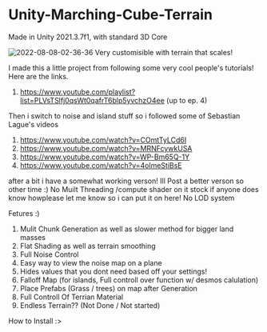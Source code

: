 # Unity-Marching-Cube-Terrain
Made in Unity 2021.3.7f1, with standard 3D Core

![2022-08-08-02-36-36](https://user-images.githubusercontent.com/94720404/183365773-9ed43349-cacf-49ab-8bf6-8d09d3b6bfe6.gif)
Very customisible with terrain that scales!


I made this a little project from following some very cool people's tutorials! Here are the links.
1. https://www.youtube.com/playlist?list=PLVsTSlfj0qsWt0qafrT6blp5yvchzO4ee (up to ep. 4) 

Then i switch to noise and island stuff so i followed  some of Sebastian Lague's videos
1. https://www.youtube.com/watch?v=COmtTyLCd6I
2. https://www.youtube.com/watch?v=MRNFcywkUSA
3. https://www.youtube.com/watch?v=WP-Bm65Q-1Y
4. https://www.youtube.com/watch?v=4olmeStiBsE

after a bit i have a somewhat working verson! Ill Post a better verson so other time :)
No Muilt Threading /compute shader on it stock if anyone does know howplease let me know so i can put it on here!
No LOD system

Fetures :)
1. Mulit Chunk Generation as well as slower method for bigger land masses
2. Flat Shading as well as terrain smoothing
3. Full Noise Control
5. Easy way to view the noise map on a plane
6. Hides values that you dont need based off your settings!
7. Falloff Map (for islands, Full controll over function w/ desmos calulation)
8. Place Prefabs (Grass / trees) on map after Generation
9. Full Controll Of Terrian Material
10. Endless Terrain?? (Not Done / Not started)


How to Install :>

